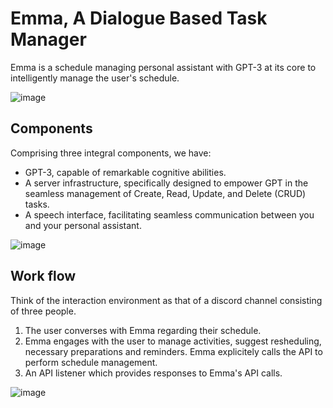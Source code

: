 # Emma, A Dialogue Based Task Manager
Emma is a schedule managing personal assistant with GPT-3 at its core to intelligently manage the user's schedule. 

![image](https://github.com/knotseaborg/dialogue-based-task-manager/assets/24828420/c97516f6-021c-4901-a19b-d38eec7305ae)

## Components
Comprising three integral components, we have:
* GPT-3, capable of remarkable cognitive abilities.
* A server infrastructure, specifically designed to empower GPT in the seamless management of Create, Read, Update, and Delete (CRUD) tasks.
* A speech interface, facilitating seamless communication between you and your personal assistant.

![image](https://github.com/knotseaborg/dialogue-based-task-manager/assets/24828420/1385b4ed-e700-4558-a271-1a88ad18e4c8)

## Work flow
Think of the interaction environment as that of a discord channel consisting of three people.
1. The user converses with Emma regarding their schedule.
2. Emma engages with the user to manage activities, suggest resheduling, necessary preparations and reminders. Emma explicitely calls the API to perform schedule management.
3. An API listener which provides responses to Emma's API calls.

![image](https://github.com/knotseaborg/dialogue-based-task-manager/assets/24828420/13615a43-8bf1-4de8-a35b-dde855e8b3e8)

